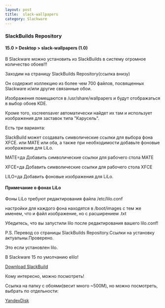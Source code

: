 ```yaml
---
layout: post
title:  slack-wallpapers
category: Slackware
---
```


### SlackBuilds Repository

#### 15.0 > Desktop > slack-wallpapers (1.0)

В Slackware можно установить из SlackBuilds в систему огромное количество обоев!!!

Заходим на страницу SlackBuilds Repository(ссылка внизу)

Он содержит коллекцию из более чем 700 файлов, посвященных Slackware и/или
другие связанные обои.

Изображения помещаются в /usr/share/wallpapers и будут отображаться в
выбор обоев KDE.

Кроме того, xscreensaver автоматически найдет
их там и использует изображения для заставок типа "Карусель".

Есть три варианта:

SlackBuild может создавать символические ссылки для выбора фона XFCE.
или MATE или оба, а также при необходимости добавьте фоновые изображения для LiLo.

MATE=да Добавить символические ссылки для рабочего стола MATE

XFCE=да Добавить символические ссылки для рабочего стола XFCE

LILO=да Добавить фоновые изображения для LiLo.

#### Примечание о фонах LiLo

Фоны LiLo требуют редактирования файла /etc/lilo.conf

настройки для каждого фона находятся в /boot/images с тем же именем, что и файл
изображение, но с расширением .txt

Убедитесь, что вы запустили lilo после
редактирования вашего lilo.conf!

P.S. Перевод со страницы SlackBuilds Repository.Ссылки на установку актуальны.Проверено.

Это если установлен lilo.

В Slackware 15 по умолчанию elilo!

[Download SlackBuild](https://slackbuilds.org/repository/15.0/desktop/slack-wallpapers/?search=slack-wallpapers)

Кому интересно, можно посмотреть!

Ссылка на папку с обоями(весит много ~500M), но можно посмотреть, выбрать по отдельности:

[YandexDisk](https://disk.yandex.ru/d/Z816LLc8GGYHOA)
